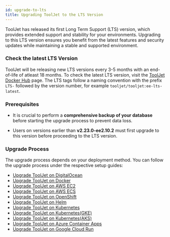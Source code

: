 ```yaml
---
id: upgrade-to-lts
title: Upgrading ToolJet to the LTS Version
---
```


ToolJet has released its first Long Term Support (LTS) version, which provides extended support and stability for your environments. Upgrading to this LTS version ensures you benefit from the latest features and security updates while maintaining a stable and supported environment.

### Check the latest LTS Version

ToolJet will be releasing new LTS versions every 3-5 months with an end-of-life of atleast 18 months. To check the latest LTS version, visit the [ToolJet Docker Hub](https://hub.docker.com/r/tooljet/tooljet/tags) page. The LTS tags follow a naming convention with the prefix `LTS-` followed by the version number, for example `tooljet/tooljet:ee-lts-latest`.

### Prerequisites

- It is crucial to perform a **comprehensive backup of your database** before starting the upgrade process to prevent data loss.

- Users on versions earlier than **v2.23.0-ee2.10.2** must first upgrade to this version before proceeding to the LTS version.

### Upgrade Process

The upgrade process depends on your deployment method. You can follow the upgrade process under the respective setup guides:

- [Upgrade ToolJet on DigitalOcean](/docs/setup/digitalocean#upgrading-to-the-latest-lts-version)
- [Upgrade ToolJet on Docker](/docs/setup/docker#upgrading-to-the-latest-lts-version)
- [Upgrade ToolJet on AWS EC2](/docs/setup/ami#upgrading-to-the-latest-lts-version)
- [Upgrade ToolJet on AWS ECS](/docs/setup/ecs#upgrading-to-the-latest-lts-version)
- [Upgrade ToolJet on OpenShift](/docs/setup/openshift#upgrading-to-the-latest-lts-version)
- [Upgrade ToolJet on Helm](/docs/setup/helm#upgrading-to-the-latest-lts-version)
- [Upgrade ToolJet on Kubernetes](/docs/setup/kubernetes#upgrading-to-the-latest-lts-version)
- [Upgrade ToolJet on Kubernetes(GKE)](/docs/setup/kubernetes-gke#upgrading-to-the-latest-lts-version)
- [Upgrade ToolJet on Kubernetes(AKS)](/docs/setup/kubernetes-aks#upgrading-to-the-latest-lts-version)
- [Upgrade ToolJet on Azure Container Apps](/docs/setup/azure-container#upgrading-to-the-latest-lts-version)
- [Upgrade ToolJet on Google Cloud Run](/docs/setup/google-cloud-run#upgrading-to-the-latest-lts-version)
